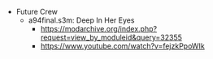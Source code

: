 - Future Crew
  - a94final.s3m: Deep In Her Eyes
    - https://modarchive.org/index.php?request=view_by_moduleid&query=32355
    - https://www.youtube.com/watch?v=fejzkPpoWIk

